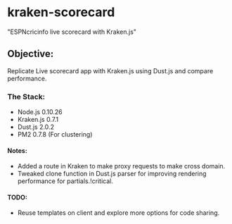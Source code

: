 # kraken-scorecard

"ESPNcricinfo live scorecard with Kraken.js"

## Objective:
Replicate Live scorecard app with Kraken.js using Dust.js and compare performance.

### The Stack:
* Node.js 0.10.26
* Kraken.js 0.7.1
* Dust.js 2.0.2
* PM2 0.7.8 (For clustering)

#### Notes:
* Added a route in Kraken to make proxy requests to make cross domain.
* Tweaked clone function in Dust.js parser for improving rendering performance for partials.!critical.

#### TODO:
* Reuse templates on client and explore more options for code sharing.